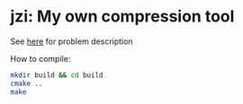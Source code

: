 # jzi: My own compression tool  
See [here](https://codingchallenges.fyi/challenges/challenge-huffman) for problem description


How to compile: 
```bash
mkdir build && cd build
cmake ..
make
```